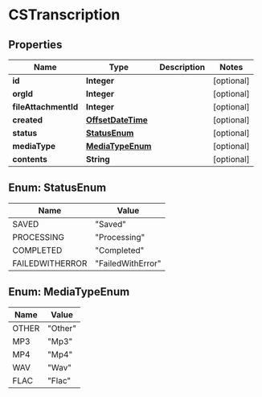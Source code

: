 
# CSTranscription

## Properties
Name | Type | Description | Notes
------------ | ------------- | ------------- | -------------
**id** | **Integer** |  |  [optional]
**orgId** | **Integer** |  |  [optional]
**fileAttachmentId** | **Integer** |  |  [optional]
**created** | [**OffsetDateTime**](OffsetDateTime.md) |  |  [optional]
**status** | [**StatusEnum**](#StatusEnum) |  |  [optional]
**mediaType** | [**MediaTypeEnum**](#MediaTypeEnum) |  |  [optional]
**contents** | **String** |  |  [optional]


<a name="StatusEnum"></a>
## Enum: StatusEnum
Name | Value
---- | -----
SAVED | &quot;Saved&quot;
PROCESSING | &quot;Processing&quot;
COMPLETED | &quot;Completed&quot;
FAILEDWITHERROR | &quot;FailedWithError&quot;


<a name="MediaTypeEnum"></a>
## Enum: MediaTypeEnum
Name | Value
---- | -----
OTHER | &quot;Other&quot;
MP3 | &quot;Mp3&quot;
MP4 | &quot;Mp4&quot;
WAV | &quot;Wav&quot;
FLAC | &quot;Flac&quot;



